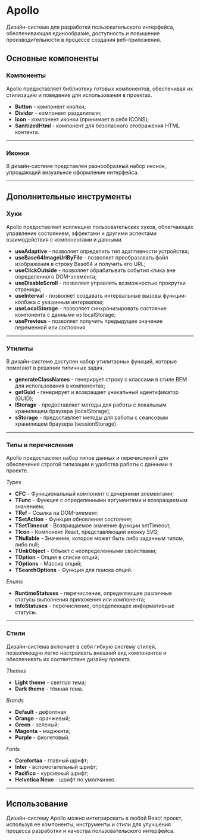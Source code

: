 # Apollo

Дизайн-система для разработки пользовательского интерфейса,
обеспечивающая единообразие, доступность и повышение производительности в процессе создания веб-приложения.

## Основные компоненты

### Компоненты

Apollo предоставляет библиотеку готовых компонентов, обеспечивая их стилизацию и поведение для использования в проектах.

+ **Button** - компонент кнопки;
+ **Divider** - компонент разделителя;
+ **Icon** - компонент иконки (принимает в себя ICONS);
+ **SanitizedHtml** - компонент для безопасного отображения HTML контента.

--- 

### Иконки

В дизайн-системе представлен разнообразный набор иконок, упрощающий визуальное оформление интерфейса.

--- 

## Дополнительные инструменты

### Хуки

Apollo предоставляет коллекцию пользовательских хуков, облегчающих управление состоянием, эффектами и другими аспектами
взаимодействия с компонентами и данными.

+ **useAdaptive** - позволяет определить тип адаптивности устройства;
+ **useBase64ImageUrlByFile** - позволяет преобразовать файл изображения в строку Base64 и получить его URL;
+ **useClickOutside** - позволяет обрабатывать события клика вне определенного DOM-элемента;
+ **useDisableScroll** - позволяет управлять возможностью прокрутки страницы;
+ **useInterval** - позволяет создавать интервальные вызовы функции-колбэка с указанным интервалом;
+ **useLocalStorage** - позволяет синхронизировать состояние компонента с данными из localStorage;
+ **usePrevious** - позволяет получить предыдущее значение переменной или состояния.

--- 

### Утилиты

В дизайн-системе доступен набор утилитарных функций, которые помогают в решении типичных задач.

+ **generateClassNames** - генерирует строку с классами в стиле BEM для использования в компонентах;
+ **getGuid** - генерирует и возвращает уникальный идентификатор (GUID);
+ **lStorage** - предоставляет методы для работы с локальным хранилищем браузера (localStorage);
+ **sStorage** - предоставляет методы для работы с сеансовым хранилищем браузера (sessionStorage).

--- 

### Типы и перечисления

Apollo предоставляет набор типов данных и перечислений для обеспечения строгой типизации и удобства работы с данными в
проекте.

*Types*

+ **CFC** - Функциональный компонент с дочерними элементами;
+ **TFunc** - Функция с определенными аргументами и возвращаемым значением;
+ **TRef** - Ссылка на DOM-элемент;
+ **TSetAction** - Функция обновления состояния;
+ **TSetTimeout** - Возвращаемое значение функции setTimeout;
+ **TIcon** - Компонент React, представляющий иконку SVG;
+ **TNullable** - Значение, которое может быть либо заданным типом, либо null;
+ **TUnkObject** - Объект с неопределенными свойствами;
+ **TOption** - Опция в списке опций;
+ **TOptions** - Массив опций;
+ **TSearchOptions** - Функция для поиска опций.

*Enums*

+ **RuntimeStatuses** - перечисление, определяющее различные статусы выполнения приложения или компонента;
+ **InfoStatuses** - перечисление, определеющее информативные статусы.

--- 

### Стили

Дизайн-система включает в себя гибкую систему стилей, позволяющую легко настраивать внешний вид компонентов и
обеспечивать их соответствие дизайну проекта.

*Themes*

+ **Light theme** - светлая тема;
+ **Dark theme** - тёмная тема.

*Brands*

+ **Default** - дефолтная
+ **Orange** - оранжевый;
+ **Green** - зеленый;
+ **Magenta** - маджента;
+ **Purple** - фиолетовый.

*Fonts*

+ **Comfortaa** - главный шрифт;
+ **Inter** - вспомогательный шрифт;
+ **Pacifico** - курсивный шрифт;
+ **Helvetica Neue** - шрифт по умолчанию.

--- 

## Использование

Дизайн-систему Apollo можно интегрировать в любой React проект, используя ее компоненты, инструменты и стили для
улучшения
процесса разработки и качества пользовательского интерфейса.
